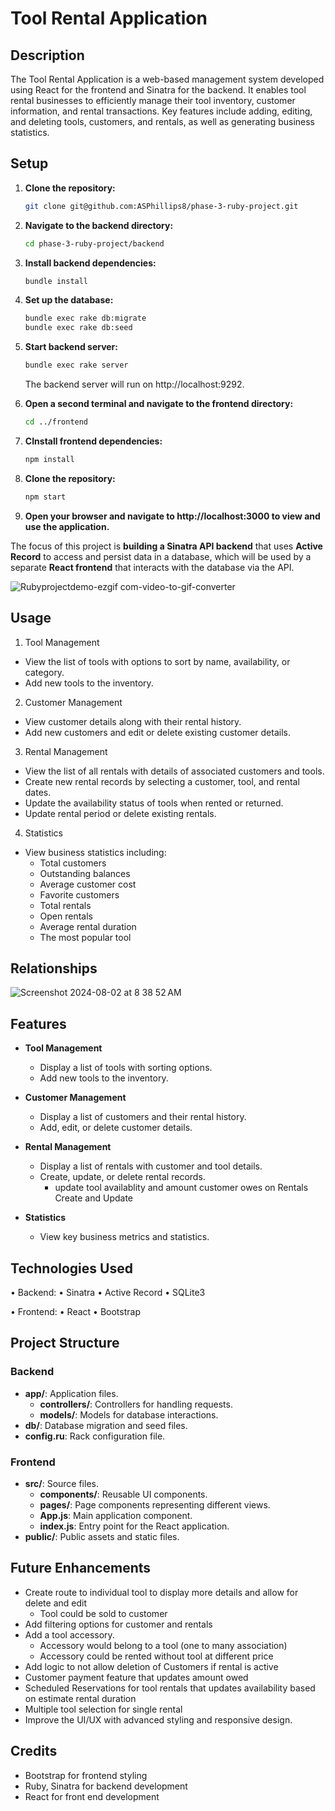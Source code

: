 # Tool Rental Application

## Description

The Tool Rental Application is a web-based management system developed using React for the frontend and Sinatra for the backend. It enables tool rental businesses to efficiently manage their tool inventory, customer information, and rental transactions. Key features include adding, editing, and deleting tools, customers, and rentals, as well as generating business statistics.

## Setup

1. **Clone the repository:**
   ```bash
   git clone git@github.com:ASPhillips8/phase-3-ruby-project.git
   ```
2. **Navigate to the backend directory:**
   ```bash
   cd phase-3-ruby-project/backend
   ```
3. **Install backend dependencies:**
   ```bash
   bundle install
   ```
4. **Set up the database:**
   ```bash
   bundle exec rake db:migrate
   bundle exec rake db:seed
   ```
5. **Start backend server:**

   ```bash
   bundle exec rake server
   ```

   The backend server will run on http://localhost:9292.

6. **Open a second terminal and navigate to the frontend directory:**
   ```bash
   cd ../frontend
   ```
7. **CInstall frontend dependencies:**
   ```bash
   npm install
   ```
8. **Clone the repository:**
   ```bash
   npm start
   ```
9. **Open your browser and navigate to http://localhost:3000 to view and use the application.**

The focus of this project is **building a Sinatra API backend** that uses
**Active Record** to access and persist data in a database, which will be used
by a separate **React frontend** that interacts with the database via the API.

![Rubyprojectdemo-ezgif com-video-to-gif-converter](https://github.com/user-attachments/assets/8a67c33e-a066-4512-8c25-140888c479ef)


## Usage

1. Tool Management

- View the list of tools with options to sort by name, availability, or category.
- Add new tools to the inventory.

2. Customer Management

- View customer details along with their rental history.
- Add new customers and edit or delete existing customer details.

3. Rental Management

- View the list of all rentals with details of associated customers and tools.
- Create new rental records by selecting a customer, tool, and rental dates.
- Update the availability status of tools when rented or returned.
- Update rental period or delete existing rentals.

4. Statistics

- View business statistics including:
  - Total customers
  - Outstanding balances
  - Average customer cost
  - Favorite customers
  - Total rentals
  - Open rentals
  - Average rental duration
  - The most popular tool

## Relationships
![Screenshot 2024-08-02 at 8 38 52 AM](https://github.com/user-attachments/assets/f491601f-9d19-4e7d-a840-a4e173c64456)

## Features

- **Tool Management**

  - Display a list of tools with sorting options.
  - Add new tools to the inventory.

- **Customer Management**

  - Display a list of customers and their rental history.
  - Add, edit, or delete customer details.

- **Rental Management**

  - Display a list of rentals with customer and tool details.
  - Create, update, or delete rental records.
    - update tool availablity and amount customer owes on Rentals Create and Update

- **Statistics**
  - View key business metrics and statistics.

## Technologies Used

• Backend:
• Sinatra
• Active Record
• SQLite3

• Frontend:
• React
• Bootstrap

## Project Structure

### Backend

- **app/**: Application files.
  - **controllers/**: Controllers for handling requests.
  - **models/**: Models for database interactions.
- **db/**: Database migration and seed files.
- **config.ru**: Rack configuration file.

### Frontend

- **src/**: Source files.
  - **components/**: Reusable UI components.
  - **pages/**: Page components representing different views.
  - **App.js**: Main application component.
  - **index.js**: Entry point for the React application.
- **public/**: Public assets and static files.

## Future Enhancements

- Create route to individual tool to display more details and allow for delete and edit
   - Tool could be sold to customer
- Add filtering options for customer and rentals
- Add a tool accessory.
   - Accessory would belong to a tool (one to many association)
   - Accessory could be rented without tool at different price
- Add logic to not allow deletion of Customers if rental is active
- Customer payment feature that updates amount owed
- Scheduled Reservations for tool rentals that updates availability based on estimate rental duration
- Multiple tool selection for single rental
- Improve the UI/UX with advanced styling and responsive design.

## Credits

- Bootstrap for frontend styling
- Ruby, Sinatra for backend development
- React for front end development

